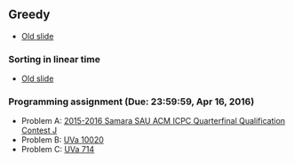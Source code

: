 ## Greedy

+   [Old slide](ItoA_lec06_sorting.pdf)

### Sorting in linear time

+   [Old slide](ItoA_lec06_sorting.pdf)

### Programming assignment (Due: 23:59:59, Apr 16, 2016)

+   Problem A: [2015-2016 Samara SAU ACM ICPC Quarterfinal Qualification Contest J](http://codeforces.com/gym/100812/problem/J)
+   Problem B: [UVa 10020](https://uva.onlinejudge.org/external/100/10020.pdf)
+   Problem C: [UVa 714](https://uva.onlinejudge.org/external/7/714.pdf)